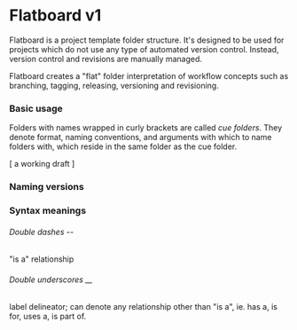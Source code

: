 # Flatboard v1
Flatboard is a project template folder structure. It's designed to be used for projects which do not use any type of automated version control. Instead, version control and revisions are manually managed. 

Flatboard creates a "flat" folder interpretation of workflow concepts such as branching, tagging, releasing, versioning and revisioning.


### Basic usage
Folders with names wrapped in curly brackets are called *cue folders*. They denote format, naming conventions, and arguments with which to name folders with, which reside in the same folder as the cue folder. 

[ a working draft ]

### Naming versions

### Syntax meanings
###### Double dashes -- 
"is a" relationship

###### Double underscores __
label delineator; can denote any relationship other than "is a", ie. has a, is for, uses a, is part of.

